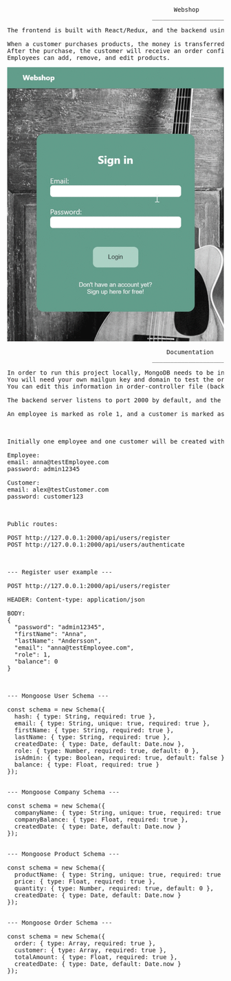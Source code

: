 <pre>
                                              Webshop
                                        _____________________

The frontend is built with React/Redux, and the backend using Express. Information is stored in a NoSQL (MongoDB) database.

When a customer purchases products, the money is transferred to the company account. 
After the purchase, the customer will receive an order confirmation email. Product quantities are updated after purchase. Once a day, $100 in store credit will be transferred to the clients' account.
Employees can add, remove, and edit products. 
</pre>
![employee-account-gif](employee-gif.gif)
<pre>
                                            Documentation
                                        ______________________

In order to run this project locally, MongoDB needs to be installed.
You will need your own mailgun key and domain to test the order verification email.
You can edit this information in order-controller file (backend -> handlers -> orders).

The backend server listens to port 2000 by default, and the frontend server listens to port 3000.

An employee is marked as role 1, and a customer is marked as role 0.



Initially one employee and one customer will be created with the login details below.

Employee:
email: anna@testEmployee.com
password: admin12345

Customer:
email: alex@testCustomer.com
password: customer123



Public routes:

POST http://127.0.0.1:2000/api/users/register
POST http://127.0.0.1:2000/api/users/authenticate



--- Register user example ---

POST http://127.0.0.1:2000/api/users/register

HEADER: Content-type: application/json

BODY: 
{ 
  "password": "admin12345",
  "firstName": "Anna",
  "lastName": "Andersson",
  "email": "anna@testEmployee.com",
  "role": 1,
  "balance": 0
}



--- Mongoose User Schema ---

const schema = new Schema({
  hash: { type: String, required: true },
  email: { type: String, unique: true, required: true },
  firstName: { type: String, required: true },
  lastName: { type: String, required: true },
  createdDate: { type: Date, default: Date.now },
  role: { type: Number, required: true, default: 0 },
  isAdmin: { type: Boolean, required: true, default: false },
  balance: { type: Float, required: true }
});


--- Mongoose Company Schema ---

const schema = new Schema({
  companyName: { type: String, unique: true, required: true },
  companyBalance: { type: Float, required: true },
  createdDate: { type: Date, default: Date.now }
});


--- Mongoose Product Schema ---

const schema = new Schema({
  productName: { type: String, unique: true, required: true },
  price: { type: Float, required: true },
  quantity: { type: Number, required: true, default: 0 },
  createdDate: { type: Date, default: Date.now }
});


--- Mongoose Order Schema ---

const schema = new Schema({
  order: { type: Array, required: true },
  customer: { type: Array, required: true },
  totalAmount: { type: Float, required: true },
  createdDate: { type: Date, default: Date.now }
});
</pre>